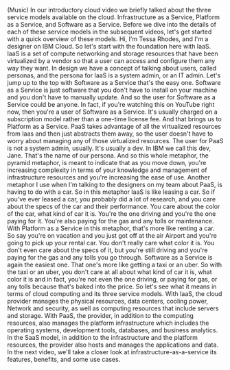 (Music) In our introductory cloud video we briefly talked about the three
service models available on the cloud.  Infrastructure as a Service, Platform as
a Service, and Software as a Service.  Before we dive into the details of each
of these service models in the subsequent videos, let's get started with a quick
overview of these models. Hi, I'm Tessa Rhodes, and I'm a designer on IBM Cloud.
So let's start with the foundation here with IaaS. IaaS is a set of compute
networking and storage resources that have been virtualized by a vendor so that
a user can access and configure them any way they want. In design we have a
concept of talking about users, called personas, and the persona for IaaS is a
system admin, or an IT admin. Let's jump up to the top with Software as a
Service that's the easy one. Software as a Service is just software that you
don't have to install on your machine and you don't have to manually update. And
so the user for Software as a Service could be anyone. In fact, if you're
watching this on YouTube right now, then you're a user of Software as a Service.
It's usually charged on a subscription model rather than a one-time license fee.
And that brings us to Platform as a Service. PaaS takes advantage of all the
virtualized resources from Iaas and then just abstracts them away, so the user
doesn't have to worry about managing any of those virtualized resources. The
user for PaaS is not a system admin, usually. It's usually a dev. In IBM we call
this dev, Jane. That's the name of our persona. And so this whole metaphor, the
pyramid metaphor, is meant to indicate that as you move down, you're increasing
complexity in terms of your knowledge and management of infrastructure resources
and you're increasing the ease of use. Another metaphor I use when I'm talking
to the designers on my team about PaaS, is having to do with a car.  So in this
metaphor IaaS is like leasing a car. So if you've ever leased a car, you
probably did a lot of research, and you care about the specs of the car and
their performance. You care about the color of the car, what kind of car it is.
You're the one driving and you're the one paying for it. You're also paying for
the gas and any tolls or maintenance. With Platform as a Service in this
metaphor, that's more like renting a car. So say you're on vacation and you just
got off at the air Airport and you're going to pick up your rental car. You
don't really care what color it is. You don't even care about the specs of it,
but you're still driving and you're paying for the gas and any tolls you go
through. Software as a Service is again the easiest one. That one's more like
getting a taxi or an uber. So with the taxi or an uber, you don't care at all
about what kind of car it is, what color it is and in fact, you're not even the
one driving, or paying for gas, or any tolls because that's baked into the
price.  So let's see what it means in terms of cloud computing and its three
service models.  With IaaS, the cloud provider manages the physical resources,
data centers, cooling power, Network and security, as well as computing
resources that include servers and storage. With PaaS, the provider, in addition
to the computing resources, also manages the platform infrastructure which
includes the operating systems, development tools, databases, and business
analytics. In the SaaS model, in addition to the infrastructure and the platform
resources, the provider also hosts and manages the applications and data. In the
next video, we'll take a closer look at infrastructure-as-a-service its
features, benefits, and some use cases.